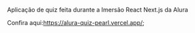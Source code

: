 Aplicação de quiz feita durante a Imersão React Next.js da Alura

Confira aqui:https://alura-quiz-pearl.vercel.app/;
